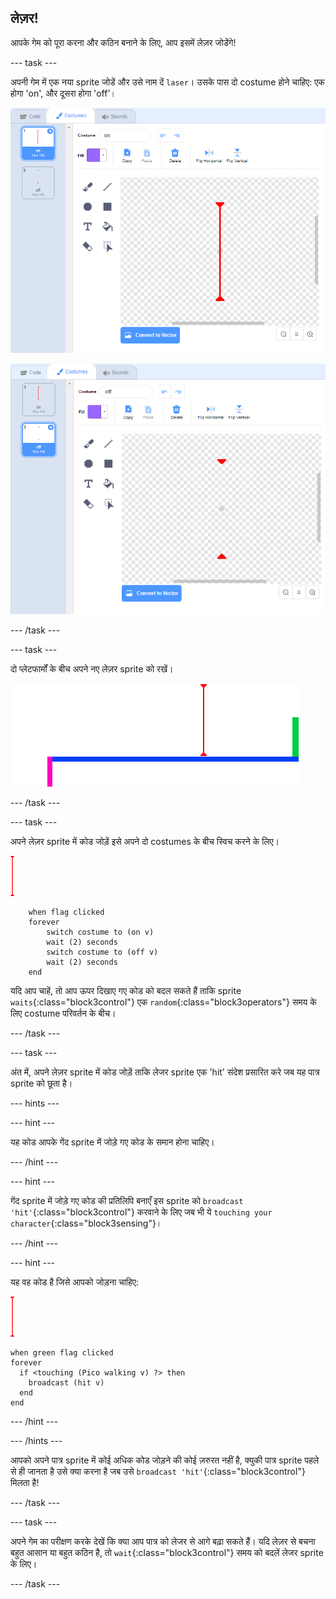 ## लेज़र!

आपके गेम को पूरा करना और कठिन बनाने के लिए, आप इसमें लेज़र जोडेंगे!

--- task ---

अपनी गेम में एक नया sprite जोडें और उसे नाम दें `laser`। उसके पास दो costume होने चाहिए: एक होगा 'on', और दूसरा होगा 'off'।

![स्क्रीनशॉट](images/dodge-lasers-costume1.png)

![स्क्रीनशॉट](images/dodge-lasers-costume2.png)

--- /task ---

--- task ---

दो प्लेटफार्मों के बीच अपने नए लेज़र sprite को रखें।

![स्क्रीनशॉट](images/dodge-lasers-position.png)

--- /task ---

--- task ---

अपने लेज़र sprite में कोड जोड़ें इसे अपने दो costumes के बीच स्विच करने के लिए।

![लेज़र sprite](images/laser_sprite.png)

```blocks3
    when flag clicked
    forever
        switch costume to (on v)
        wait (2) seconds
        switch costume to (off v)
        wait (2) seconds
    end
```

यदि आप चाहें, तो आप ऊपर दिखाए गए कोड को बदल सकते हैं ताकि sprite `waits`{:class="block3control"} एक `random`{:class="block3operators"} समय के लिए costume परिवर्तन के बीच।

--- /task ---

--- task ---

अंत में, अपने लेज़र sprite में कोड जोड़ें ताकि लेजर sprite एक 'hit' संदेश प्रसारित करे जब यह पात्र sprite को छूता है।

--- hints ---


--- hint ---

यह कोड आपके गेंद sprite में जोड़े गए कोड के समान होना चाहिए।

--- /hint ---

--- hint ---

गेंद sprite में जोड़े गए कोड की प्रतिलिपि बनाएँ इस sprite को `broadcast 'hit'`{:class="block3control"} करवाने के लिए जब भी ये `touching your character`{:class="block3sensing"}।

--- /hint ---

--- hint ---

यह वह कोड है जिसे आपको जोड़ना चाहिए:

![लेज़र sprite](images/laser_sprite.png)

```blocks3
when green flag clicked
forever 
  if <touching (Pico walking v) ?> then 
    broadcast (hit v)
  end
end
```

--- /hint ---

--- /hints ---

आपको अपने पात्र sprite में कोई अधिक कोड जोड़ने की कोई ज़रुरत नहीं है, क्युकी पात्र sprite पहले से ही जानता है उसे क्या करना है जब उसे `broadcast 'hit'`{:class="block3control"} मिलता है!

--- /task ---

--- task ---

अपने गेम का परीक्षण करके देखें कि क्या आप पात्र को लेजर से आगे बढ़ा सकते हैं। यदि लेज़र से बचना बहुत आसान या बहुत कठिन है, तो `wait`{:class="block3control"} समय को बदलें लेजर sprite के लिए।

--- /task ---